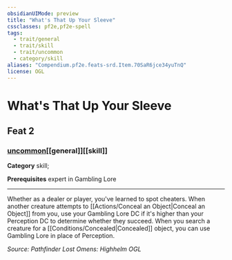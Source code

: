```yaml
---
obsidianUIMode: preview
title: "What's That Up Your Sleeve"
cssclasses: pf2e,pf2e-spell
tags:
  - trait/general
  - trait/skill
  - trait/uncommon
  - category/skill
aliases: "Compendium.pf2e.feats-srd.Item.70SaR6jce34yuTnQ"
license: OGL
---
```

# What's That Up Your Sleeve
## Feat 2
### [uncommon](uncommon "Uncommon Rarity Trait")[[general]][[skill]]

**Category** skill; 



**Prerequisites** expert in Gambling Lore
* * *
Whether as a dealer or player, you've learned to spot cheaters. When another creature attempts to [[Actions/Conceal an Object|Conceal an Object]] from you, use your Gambling Lore DC if it's higher than your Perception DC to determine whether they succeed. When you search a creature for a [[Conditions/Concealed|Concealed]] object, you can use Gambling Lore in place of Perception.

*Source: Pathfinder Lost Omens: Highhelm*
*OGL*